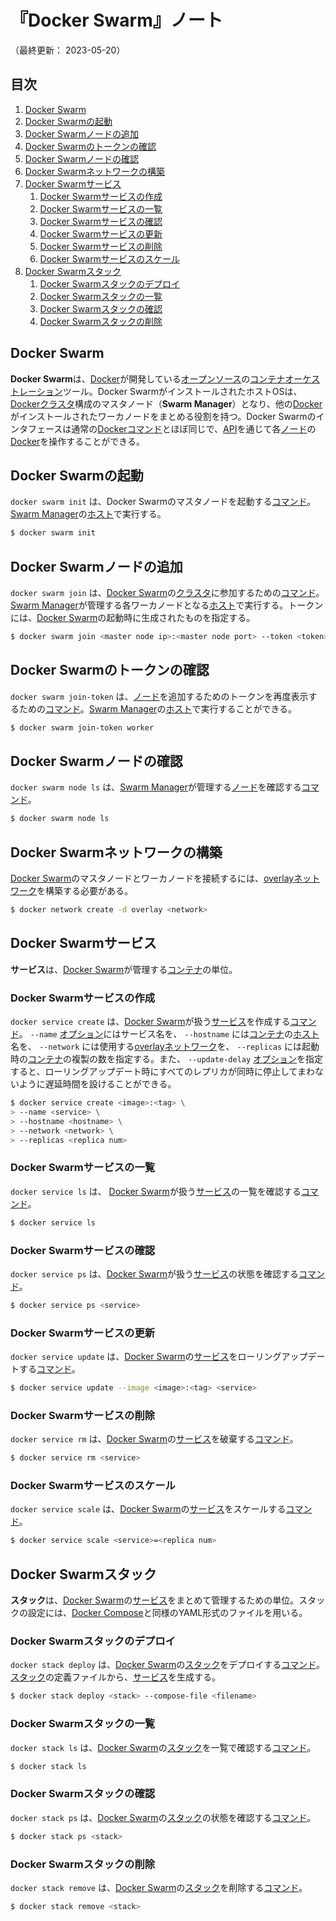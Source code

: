 # 『Docker Swarm』ノート

（最終更新： 2023-05-20）


## 目次

1. [Docker Swarm](#docker-swarm)
1. [Docker Swarmの起動](#docker-swarmの起動)
1. [Docker Swarmノードの追加](#docker-swarmノードの追加)
1. [Docker Swarmのトークンの確認](#docker-swarmのトークンの確認)
1. [Docker Swarmノードの確認](#docker-swarmノードの確認)
1. [Docker Swarmネットワークの構築](#docker-swarmネットワークの構築)
1. [Docker Swarmサービス](#docker-swarmサービス)
	1. [Docker Swarmサービスの作成](#docker-swarmサービスの作成)
	1. [Docker Swarmサービスの一覧](#docker-swarmサービスの一覧)
	1. [Docker Swarmサービスの確認](#docker-swarmサービスの確認)
	1. [Docker Swarmサービスの更新](#docker-swarmサービスの更新)
	1. [Docker Swarmサービスの削除](#docker-swarmサービスの削除)
	1. [Docker Swarmサービスのスケール](#docker-swarmサービスのスケール)
1. [Docker Swarmスタック](#docker-swarmスタック)
	1. [Docker Swarmスタックのデプロイ](#docker-swarmスタックのデプロイ)
	1. [Docker Swarmスタックの一覧](#docker-swarmスタックの一覧)
	1. [Docker Swarmスタックの確認](#docker-swarmスタックの確認)
	1. [Docker Swarmスタックの削除](#docker-swarmスタックの削除)


## Docker Swarm

**Docker Swarm**は、[Docker](./docker.md#docker)が開発している[オープンソース](../../../../computer/software/_/chapters/open_source_software.md#オープンソースソフトウェア)の[コンテナオーケストレーション](./kubernetes.md#コンテナオーケストレーション)ツール。Docker SwarmがインストールされたホストOSは、[Docker](./docker.md#docker)[クラスタ](../../../../system/_/chapters/system_architecture.md#クラスタコンピューティング)構成のマスタノード（**Swarm Manager**）となり、他の[Docker](./docker.md#docker)がインストールされたワーカノードをまとめる役割を持つ。Docker Swarmのインタフェースは通常の[Docker](./docker.md#docker)[コマンド](../../../../computer/linux/_/chapters/basic_command.md#コマンド)とほぼ同じで、[API](../../../../computer/software/_/chapters/operating_system.md#api)を通じて各[ノード](../../../../network/_/chapters/network.md#ノード)の[Docker](./docker.md#docker)を操作することができる。


## Docker Swarmの起動

`docker swarm init` は、Docker Swarmのマスタノードを起動する[コマンド](../../../../computer/linux/_/chapters/basic_command.md#コマンド)。[Swarm Manager](#docker-swarm)の[ホスト](../../../../network/_/chapters/network.md#ホスト)で実行する。

```sh
$ docker swarm init
```


## Docker Swarmノードの追加

`docker swarm join` は、[Docker Swarm](#docker-swarm)の[クラスタ](../../../../system/_/chapters/system_architecture.md#クラスタコンピューティング)に参加するための[コマンド](../../../../computer/linux/_/chapters/basic_command.md#コマンド)。[Swarm Manager](#docker-swarm)が管理する各ワーカノードとなる[ホスト](../../../../network/_/chapters/network.md#ホスト)で実行する。トークンには、[Docker Swarm](#docker-swarm)の起動時に生成されたものを指定する。

```sh
$ docker swarm join <master node ip>:<master node port> --token <token>
```


## Docker Swarmのトークンの確認

`docker swarm join-token` は、[ノード](../../../../network/_/chapters/network.md#ノード)を追加するためのトークンを再度表示するための[コマンド](../../../../computer/linux/_/chapters/basic_command.md#コマンド)。[Swarm Manager](#docker-swarm)の[ホスト](../../../../network/_/chapters/network.md#ホスト)で実行することができる。

```sh
$ docker swarm join-token worker
```


## Docker Swarmノードの確認

`docker swarm node ls` は、[Swarm Manager](#docker-swarm)が管理する[ノード](../../../../network/_/chapters/network.md#ノード)を確認する[コマンド](../../../../computer/linux/_/chapters/basic_command.md#コマンド)。

```sh
$ docker swarm node ls
```


## Docker Swarmネットワークの構築

[Docker Swarm](#docker-swarm)のマスタノードとワーカノードを接続するには、[overlay](./network.md#overlay)[ネットワーク](../../../../network/_/chapters/network.md#ネットワーク)を構築する必要がある。

```sh
$ docker network create -d overlay <network>
```


## Docker Swarmサービス

**サービス**は、[Docker Swarm](#docker-swarm)が管理する[コンテナ](./container.md#コンテナ)の単位。

### Docker Swarmサービスの作成

`docker service create` は、[Docker Swarm](#docker-swarm)が扱う[サービス](#docker-swarmサービス)を作成する[コマンド](../../../../computer/linux/_/chapters/basic_command.md#コマンド)。 `--name` [オプション](../../../../computer/linux/_/chapters/basic_command.md#オプション)にはサービス名を、 `--hostname` には[コンテナ](./container.md#コンテナ)の[ホスト](../../../../network/_/chapters/network.md#ホスト)名を、 `--network` には使用する[overlay](./network.md#overlay)[ネットワーク](../../../../network/_/chapters/network.md#ネットワーク)を、 `--replicas` には起動時の[コンテナ](./container.md#コンテナ)の複製の数を指定する。また、 `--update-delay` [オプション](../../../../computer/linux/_/chapters/basic_command.md#オプション)を指定すると、ローリングアップデート時にすべてのレプリカが同時に停止してまわないように遅延時間を設けることができる。

```sh
$ docker service create <image>:<tag> \
> --name <service> \
> --hostname <hostname> \
> --network <network> \
> --replicas <replica num>
```

### Docker Swarmサービスの一覧

`docker service ls` は、 [Docker Swarm](#docker-swarm)が扱う[サービス](#docker-swarmサービス)の一覧を確認する[コマンド](../../../../computer/linux/_/chapters/basic_command.md#コマンド)。

```sh
$ docker service ls
```

### Docker Swarmサービスの確認

`docker service ps` は、[Docker Swarm](#docker-swarm)が扱う[サービス](#docker-swarmサービス)の状態を確認する[コマンド](../../../../computer/linux/_/chapters/basic_command.md#コマンド)。

```sh
$ docker service ps <service>
```

### Docker Swarmサービスの更新

`docker service update` は、[Docker Swarm](#docker-swarm)の[サービス](#docker-swarmサービス)をローリングアップデートする[コマンド](../../../../computer/linux/_/chapters/basic_command.md#コマンド)。

```sh
$ docker service update --image <image>:<tag> <service>
```

### Docker Swarmサービスの削除

`docker service rm` は、[Docker Swarm](#docker-swarm)の[サービス](#docker-swarmサービス)を破棄する[コマンド](../../../../computer/linux/_/chapters/basic_command.md#コマンド)。

```sh
$ docker service rm <service>
```

### Docker Swarmサービスのスケール

`docker service scale` は、[Docker Swarm](#docker-swarm)の[サービス](#docker-swarmサービス)をスケールする[コマンド](../../../../computer/linux/_/chapters/basic_command.md#コマンド)。

```sh
$ docker service scale <service>=<replica num>
```


## Docker Swarmスタック

**スタック**は、[Docker Swarm](#docker-swarm)の[サービス](#docker-swarmサービス)をまとめて管理するための単位。スタックの設定には、[Docker Compose](./docker_compose.md#docker-compose)と同様のYAML形式のファイルを用いる。

### Docker Swarmスタックのデプロイ

`docker stack deploy` は、[Docker Swarm](#docker-swarm)の[スタック](#docker-swarmスタック)をデプロイする[コマンド](../../../../computer/linux/_/chapters/basic_command.md#コマンド)。[スタック](#docker-swarm#スタック)の定義ファイルから、[サービス](#docker-swarmサービス)を生成する。

```sh
$ docker stack deploy <stack> --compose-file <filename>
```

### Docker Swarmスタックの一覧

`docker stack ls` は、[Docker Swarm](#docker-swarm)の[スタック](#docker-swarmスタック)を一覧で確認する[コマンド](../../../../computer/linux/_/chapters/basic_command.md#コマンド)。

```sh
$ docker stack ls
```

### Docker Swarmスタックの確認

`docker stack ps` は、[Docker Swarm](#docker-swarm)の[スタック](#docker-swarmスタック)の状態を確認する[コマンド](../../../../computer/linux/_/chapters/basic_command.md#コマンド)。

```sh
$ docker stack ps <stack>
```

### Docker Swarmスタックの削除

`docker stack remove` は、[Docker Swarm](#docker-swarm)の[スタック](#docker-swarmスタック)を削除する[コマンド](../../../../computer/linux/_/chapters/basic_command.md#コマンド)。

```sh
$ docker stack remove <stack>
```
